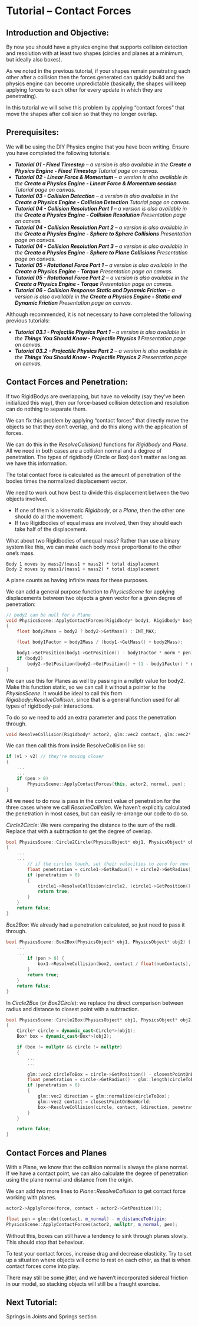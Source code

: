 # Tutorial – Contact Forces

## Introduction and Objective:
By now you should have a physics engine that supports collision detection and resolution with at least two shapes (circles and planes at a minimum, but ideally also boxes).

As we noted in the previous tutorial, if your shapes remain penetrating each other after a collision then the forces generated can quickly build and the physics engine can become unpredictable (basically, the shapes will keep applying forces to each other for every update in which they are penetrating).

In this tutorial we will solve this problem by applying “contact forces” that move the shapes after collision so that they no longer overlap.

## Prerequisites:
We will be using the DIY Physics engine that you have been writing.
Ensure you have completed the following tutorials:
- ***Tutorial 01 - Fixed Timestep*** – *a version is also available in the* ***Create a Physics Engine - Fixed Timestep*** *Tutorial page on canvas.*
- ***Tutorial 02 - Linear Force & Momentum*** – *a version is also available in the* ***Create a Physics Engine - Linear Force & Momentum session*** *Tutorial page on canvas.*
- ***Tutorial 03 - Collision Detection*** – *a version is also available in the*  ***Create a Physics Engine - Collision Detection*** *Tutorial page on canvas.*
- ***Tutorial 04 - Collision Resolution Part 1*** – *a version is also available in the*  ***Create a Physics Engine - Collision Resolution*** *Presentation page on canvas.*
- ***Tutorial 04 - Collision Resolution Part 2*** – *a version is also available in the*  ***Create a Physics Engine - Sphere to Sphere Collisions*** *Presentation page on canvas.*
- ***Tutorial 04 - Collision Resolution Part 3*** – *a version is also available in the*  ***Create a Physics Engine - Sphere to Plane Collisions*** *Presentation page on canvas.*
- ***Tutorial 05 - Rotational Force Part 1*** – *a version is also available in the*  ***Create a Physics Engine - Torque*** *Presentation page on canvas.*
- ***Tutorial 05 - Rotational Force Part 2*** – *a version is also available in the*  ***Create a Physics Engine - Torque*** *Presentation page on canvas.*
- ***Tutorial 06 - Collision Response Static and Dynamic Friction*** – *a version is also available in the*  ***Create a Physics Engine - Static and Dynamic Friction*** *Presentation page on canvas.*

Although recommended, it is not necessary to have completed the following previous tutorials:
- ***Tutorial 03.1 - Projectile Physics Part 1*** – *a version is also available in the*  ***Things You Should Know - Projectile Physics 1*** *Presentation page on canvas.*
- ***Tutorial 03.2 - Projectile Physics Part 2*** – *a version is also available in the*  ***Things You Should Know - Projectile Physics 2*** *Presentation page on canvas.*

## Contact Forces and Penetration:
If two RigidBodys are overlapping, but have no velocity (say they’ve been initialized this way), then our force-based collision detection and resolution can do nothing to separate them.

We can fix this problem by applying “contact forces” that directly move the objects so that they don’t overlap, and do this along with the application of forces.

We can do this in the *ResolveCollision()* functions for *Rigidbody* and *Plane*. All we need in both cases are a collision normal and a degree of penetration. The types of rigidbody (Circle or Box) don’t matter as long as we have this information.

The total contact force is calculated as the amount of penetration of the bodies times the normalized displacement vector.

We need to work out how best to divide this displacement between the two objects involved.
- If one of them is a kinematic *Rigidbody*, or a *Plane*, then the other one should do all the movement.
- If two Rigidbodies of equal mass are involved, then they should each take half of the displacement.

What about two Rigidbodies of unequal mass? Rather than use a binary system like this, we can make each body move proportional to the other one’s mass.

    Body 1 moves by mass2/(mass1 + mass2) * total displacement
    Body 2 moves by mass1/(mass1 + mass2) * total displacement

A plane counts as having infinite mass for these purposes.

We can add a general purpose function to *PhysicsScene* for applying displacements between two objects a given vector for a given degree of penetration:

``` c++
// body2 can be null for a Plane
void PhysicsScene::ApplyContactForces(Rigidbody* body1, Rigidbody* body2, glm::vec2 norm, float pen)
{
	float body2Mass = body2 ? body2->GetMass() : INT_MAX;

	float body1Factor = body2Mass / (body1->GetMass() + body2Mass);

	body1->SetPosition(body1->GetPosition() - body1Factor * norm * pen);
	if (body2) 
        body2->SetPosition(body2->GetPosition() + (1 - body1Factor) * norm * pen);
}
```
We can use this for Planes as well by passing in a nullptr value for body2.
Make this function static, so we can call it without a pointer to the *PhysicsScene*.
It would be ideal to call this from *Rigidbody::ResolveCollision*, since that is a general function used for all types of rigidbody-pair interactions.

To do so we need to add an extra parameter and pass the penetration through.

``` c++
void ResolveCollision(Rigidbody* actor2, glm::vec2 contact, glm::vec2* collisionNormal = nullptr, float pen = 0);
```

We can then call this from inside ResolveCollision like so:

``` c++
if (v1 > v2) // they're moving closer
{
    ...
    ...
    if (pen > 0)
	    PhysicsScene::ApplyContactForces(this, actor2, normal, pen);
}
```

All we need to do now is pass in the correct value of penetration for the three cases where we call *ResolveCollision*. We haven’t explicitly calculated the penetration in most cases, but can easily re-arrange our code to do so.

*Circle2Circle*: We were comparing the distance to the sum of the radii. Replace that with a subtraction to get the degree of overlap.

``` c++
bool PhysicsScene::Circle2Circle(PhysicsObject* obj1, PhysicsObject* obj2)
{
	...
    ...
		// if the circles touch, set their velocities to zero for now
		float penetration = circle1->GetRadius() + circle2->GetRadius() - dist;
		if (penetration > 0)
		{
			circle1->ResolveCollision(circle2, (circle1->GetPosition() + circle2->GetPosition())*0.5f, nullptr, penetration);
			return true;
		}
	}
	return false;
}
```

*Box2Box*: We already had a penetration calculated, so just need to pass it through.

``` c++
bool PhysicsScene::Box2Box(PhysicsObject* obj1, PhysicsObject* obj2) {
	...
    ...
		if (pen > 0) {
			box1->ResolveCollision(box2, contact / float(numContacts), &norm, pen);
		}
		return true;
	}
	return false;
}

```

In *Circle2Box* (or *Box2Circle*): we replace the direct comparison between radius and distance to closest point with a subtraction.
``` c++
bool PhysicsScene::Circle2Box(PhysicsObject* obj1, PhysicsObject* obj2)
{
	Circle* circle = dynamic_cast<Circle*>(obj1);
	Box* box = dynamic_cast<Box*>(obj2);

	if (box != nullptr && circle != nullptr)
	{
        ...
        ...

		glm::vec2 circleToBox = circle->GetPosition() - closestPointOnBoxWorld;
		float penetration = circle->GetRadius() - glm::length(circleToBox);
		if (penetration > 0)
		{
			glm::vec2 direction = glm::normalize(circleToBox);
			glm::vec2 contact = closestPointOnBoxWorld;
			box->ResolveCollision(circle, contact, &direction, penetration);
		}
	}

	return false;
}
```
## Contact Forces and Planes
With a Plane, we know that the collision normal is always the plane normal. If we have a contact point, we can also calculate the degree of penetration using the plane normal and distance from the origin. 

We can add two more lines to *Plane::ResolveCollision* to get contact force working with planes.
``` c++
actor2->ApplyForce(force, contact - actor2->GetPosition());

float pen = glm::dot(contact, m_normal) - m_distanceToOrigin;
PhysicsScene::ApplyContactForces(actor2, nullptr, m_normal, pen);

```
Without this, boxes can still have a tendency to sink through planes slowly. This should stop that behaviour.

To test your contact forces, increase drag and decrease elasticity. Try to set up a situation where objects will come to rest on each other, as that is when contact forces come into play.

There may still be some jitter, and we haven’t incorporated sidereal friction in our model, so stacking objects will still be a fraught exercise.

## Next Tutorial:
Springs in Joints and Springs section






